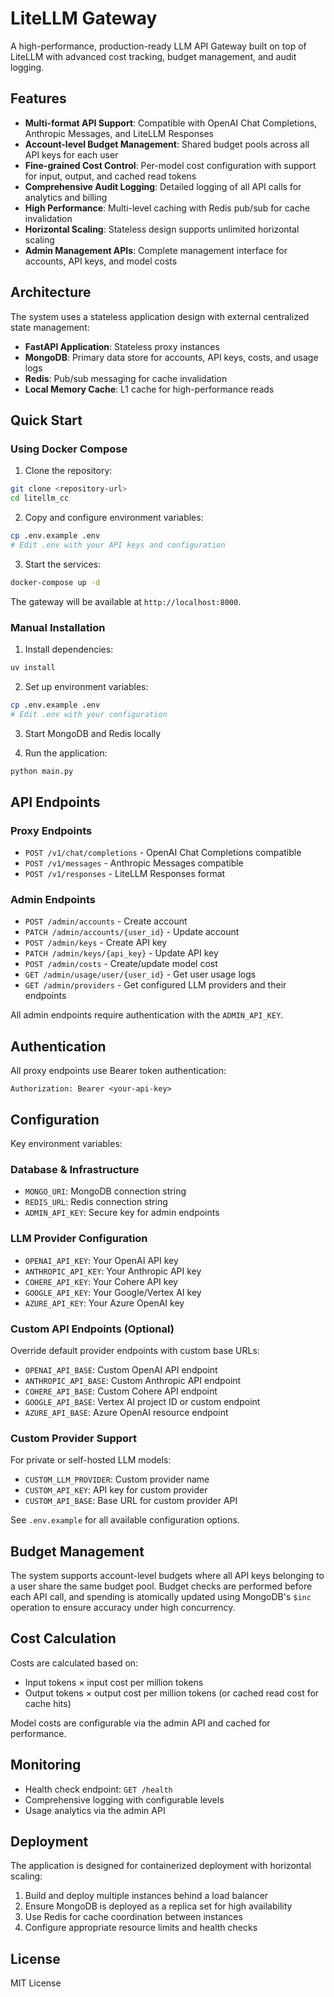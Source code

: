 # LiteLLM Gateway

A high-performance, production-ready LLM API Gateway built on top of LiteLLM with advanced cost tracking, budget management, and audit logging.

## Features

- **Multi-format API Support**: Compatible with OpenAI Chat Completions, Anthropic Messages, and LiteLLM Responses
- **Account-level Budget Management**: Shared budget pools across all API keys for each user
- **Fine-grained Cost Control**: Per-model cost configuration with support for input, output, and cached read tokens
- **Comprehensive Audit Logging**: Detailed logging of all API calls for analytics and billing
- **High Performance**: Multi-level caching with Redis pub/sub for cache invalidation
- **Horizontal Scaling**: Stateless design supports unlimited horizontal scaling
- **Admin Management APIs**: Complete management interface for accounts, API keys, and model costs

## Architecture

The system uses a stateless application design with external centralized state management:

- **FastAPI Application**: Stateless proxy instances
- **MongoDB**: Primary data store for accounts, API keys, costs, and usage logs
- **Redis**: Pub/sub messaging for cache invalidation
- **Local Memory Cache**: L1 cache for high-performance reads

## Quick Start

### Using Docker Compose

1. Clone the repository:
```bash
git clone <repository-url>
cd litellm_cc
```

2. Copy and configure environment variables:
```bash
cp .env.example .env
# Edit .env with your API keys and configuration
```

3. Start the services:
```bash
docker-compose up -d
```

The gateway will be available at `http://localhost:8000`.

### Manual Installation

1. Install dependencies:
```bash
uv install
```

2. Set up environment variables:
```bash
cp .env.example .env
# Edit .env with your configuration
```

3. Start MongoDB and Redis locally

4. Run the application:
```bash
python main.py
```

## API Endpoints

### Proxy Endpoints

- `POST /v1/chat/completions` - OpenAI Chat Completions compatible
- `POST /v1/messages` - Anthropic Messages compatible  
- `POST /v1/responses` - LiteLLM Responses format

### Admin Endpoints

- `POST /admin/accounts` - Create account
- `PATCH /admin/accounts/{user_id}` - Update account
- `POST /admin/keys` - Create API key
- `PATCH /admin/keys/{api_key}` - Update API key
- `POST /admin/costs` - Create/update model cost
- `GET /admin/usage/user/{user_id}` - Get user usage logs
- `GET /admin/providers` - Get configured LLM providers and their endpoints

All admin endpoints require authentication with the `ADMIN_API_KEY`.

## Authentication

All proxy endpoints use Bearer token authentication:
```
Authorization: Bearer <your-api-key>
```

## Configuration

Key environment variables:

### Database & Infrastructure
- `MONGO_URI`: MongoDB connection string
- `REDIS_URL`: Redis connection string
- `ADMIN_API_KEY`: Secure key for admin endpoints

### LLM Provider Configuration
- `OPENAI_API_KEY`: Your OpenAI API key
- `ANTHROPIC_API_KEY`: Your Anthropic API key
- `COHERE_API_KEY`: Your Cohere API key
- `GOOGLE_API_KEY`: Your Google/Vertex AI key
- `AZURE_API_KEY`: Your Azure OpenAI key

### Custom API Endpoints (Optional)
Override default provider endpoints with custom base URLs:
- `OPENAI_API_BASE`: Custom OpenAI API endpoint
- `ANTHROPIC_API_BASE`: Custom Anthropic API endpoint  
- `COHERE_API_BASE`: Custom Cohere API endpoint
- `GOOGLE_API_BASE`: Vertex AI project ID or custom endpoint
- `AZURE_API_BASE`: Azure OpenAI resource endpoint

### Custom Provider Support
For private or self-hosted LLM models:
- `CUSTOM_LLM_PROVIDER`: Custom provider name
- `CUSTOM_API_KEY`: API key for custom provider
- `CUSTOM_API_BASE`: Base URL for custom provider API

See `.env.example` for all available configuration options.

## Budget Management

The system supports account-level budgets where all API keys belonging to a user share the same budget pool. Budget checks are performed before each API call, and spending is atomically updated using MongoDB's `$inc` operation to ensure accuracy under high concurrency.

## Cost Calculation

Costs are calculated based on:
- Input tokens × input cost per million tokens
- Output tokens × output cost per million tokens (or cached read cost for cache hits)

Model costs are configurable via the admin API and cached for performance.

## Monitoring

- Health check endpoint: `GET /health`
- Comprehensive logging with configurable levels
- Usage analytics via the admin API

## Deployment

The application is designed for containerized deployment with horizontal scaling:

1. Build and deploy multiple instances behind a load balancer
2. Ensure MongoDB is deployed as a replica set for high availability
3. Use Redis for cache coordination between instances
4. Configure appropriate resource limits and health checks

## License

MIT License